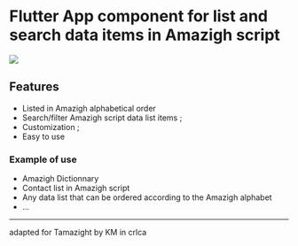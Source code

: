 # Flutter App component for list and search data items in Amazigh script


![](https://github.com/ericferreira1992/alphabet-search-view/raw/main/demo.gif)

## Features
- Listed in Amazigh alphabetical order
- Search/filter Amazigh script data list items ;
- Customization ;
- Easy to use

### Example of use
- Amazigh Dictionnary 
- Contact list  in Amazigh script
- Any data list that can be ordered according to the Amazigh alphabet
- ...



---------------------------
adapted for Tamazight by KM in crlca
